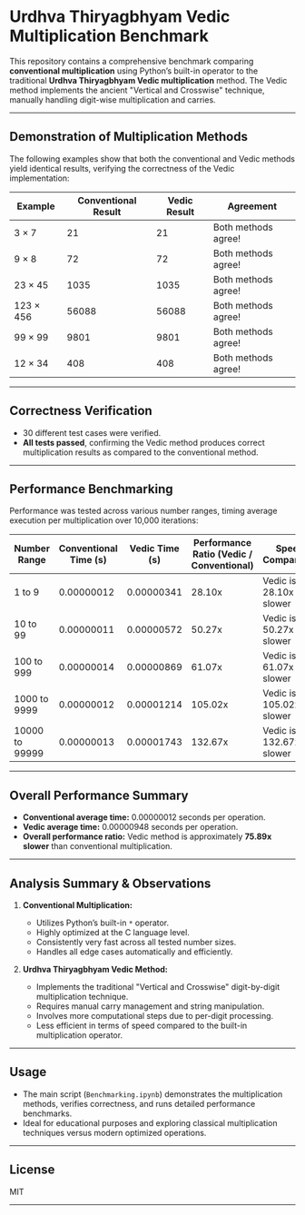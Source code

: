 # Urdhva Thiryagbhyam Vedic Multiplication Benchmark

This repository contains a comprehensive benchmark comparing **conventional multiplication** using Python’s built-in operator to the traditional **Urdhva Thiryagbhyam Vedic multiplication** method. The Vedic method implements the ancient "Vertical and Crosswise" technique, manually handling digit-wise multiplication and carries.

---

## Demonstration of Multiplication Methods

The following examples show that both the conventional and Vedic methods yield identical results, verifying the correctness of the Vedic implementation:

| Example       | Conventional Result | Vedic Result | Agreement       |
|---------------|---------------------|--------------|-----------------|
| 3 × 7         | 21                  | 21           | Both methods agree!  |
| 9 × 8         | 72                  | 72           | Both methods agree!  |
| 23 × 45       | 1035                | 1035         | Both methods agree!  |
| 123 × 456     | 56088               | 56088        | Both methods agree!  |
| 99 × 99       | 9801                | 9801         | Both methods agree!  |
| 12 × 34       | 408                 | 408          | Both methods agree!  |

---

## Correctness Verification

- 30 different test cases were verified.
- **All tests passed**, confirming the Vedic method produces correct multiplication results as compared to the conventional method.

---

## Performance Benchmarking

Performance was tested across various number ranges, timing average execution per multiplication over 10,000 iterations:

| Number Range       | Conventional Time (s) | Vedic Time (s) | Performance Ratio (Vedic / Conventional) | Speed Comparison          |
|--------------------|----------------------|----------------|------------------------------------------|---------------------------|
| 1 to 9             | 0.00000012           | 0.00000341     | 28.10x                                   | Vedic is 28.10x slower    |
| 10 to 99           | 0.00000011           | 0.00000572     | 50.27x                                   | Vedic is 50.27x slower    |
| 100 to 999         | 0.00000014           | 0.00000869     | 61.07x                                   | Vedic is 61.07x slower    |
| 1000 to 9999       | 0.00000012           | 0.00001214     | 105.02x                                  | Vedic is 105.02x slower   |
| 10000 to 99999     | 0.00000013           | 0.00001743     | 132.67x                                  | Vedic is 132.67x slower   |

---

## Overall Performance Summary

- **Conventional average time:** 0.00000012 seconds per operation.
- **Vedic average time:** 0.00000948 seconds per operation.
- **Overall performance ratio:** Vedic method is approximately **75.89x slower** than conventional multiplication.

---

## Analysis Summary & Observations

1. **Conventional Multiplication:**
   - Utilizes Python’s built-in `*` operator.
   - Highly optimized at the C language level.
   - Consistently very fast across all tested number sizes.
   - Handles all edge cases automatically and efficiently.

2. **Urdhva Thiryagbhyam Vedic Method:**
   - Implements the traditional "Vertical and Crosswise" digit-by-digit multiplication technique.
   - Requires manual carry management and string manipulation.
   - Involves more computational steps due to per-digit processing.
   - Less efficient in terms of speed compared to the built-in multiplication operator.

---

## Usage

- The main script (`Benchmarking.ipynb`) demonstrates the multiplication methods, verifies correctness, and runs detailed performance benchmarks.
- Ideal for educational purposes and exploring classical multiplication techniques versus modern optimized operations.

---

## License

MIT

---
